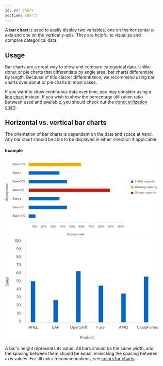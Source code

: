 ```yaml
---
id: Bar chart
section: charts
---
```

A **bar chart** is used to easily display two variables, one on the horizontal x-axis and one on the vertical y-axis. They are helpful to visualize and compare categorical data.

## Usage
Bar charts are a great way to show and compare categorical data. Unlike donut or pie charts that differentiate by angle area, bar charts differentiate by length. Because of this clearer differentiation, we recommend using bar charts over donut or pie charts in most cases.

If you want to show continuous data over time, you may consider using a [line chart](/charts/line-chart) instead. If you wish to show the percentage utilization ratio between used and available, you should check out the [donut utilization chart](/charts/donut-utilization-chart).

## Horizontal vs. vertical bar charts

The orientation of bar charts is dependent on the data and space at hand. Any bar chart should be able to be displayed in either direction if applicable.

#### Example
<img src="./img/horizontal-bar-chart.png" alt="Horizontal bar chart" width="737"/>

<br/>

<img src="./img/vertical-bar-chart.png" alt="Vertical bar chart" width="559"/>

A bar's height represents its value. All bars should be the same width, and the spacing between them should be equal, mimicking the spacing between axis values. For fill color recommendations, see [colors for charts](/guidelines/colors-for-charts).
